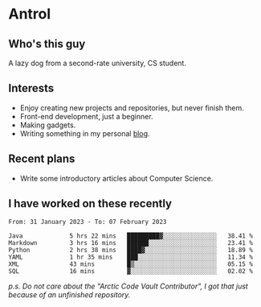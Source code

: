 # Antrol

## Who's this guy

A lazy dog from a second-rate university, CS student.

## Interests

* Enjoy creating new projects and repositories, but never finish them.
* Front-end development, just a beginner.
* Making gadgets.
* Writing something in my personal [blog](https://blog.antrol.xyz/).

## Recent plans

* Write some introductory articles about Computer Science.

<!--
* Try to develop a website for [Anime4KCPP](https://github.com/TianZerL/Anime4KCPP).
* Develop a Markdown renderer which user can customize its css, of course it is GUI-based.~~(If I could finish  it before getting bored)~~
* Work with my [teammates](https://github.com/SWJTU-Lazy-Dogs).
* Find something interests me, as a hobby after finishing my ~~boring~~ homework.
-->

## I have worked on these recently

<!--START_SECTION:waka-->

```text
From: 31 January 2023 - To: 07 February 2023

Java             5 hrs 22 mins   █████████▓░░░░░░░░░░░░░░░   38.41 %
Markdown         3 hrs 16 mins   ██████░░░░░░░░░░░░░░░░░░░   23.41 %
Python           2 hrs 38 mins   ████▓░░░░░░░░░░░░░░░░░░░░   18.89 %
YAML             1 hr 35 mins    ███░░░░░░░░░░░░░░░░░░░░░░   11.34 %
XML              43 mins         █▒░░░░░░░░░░░░░░░░░░░░░░░   05.15 %
SQL              16 mins         ▓░░░░░░░░░░░░░░░░░░░░░░░░   02.02 %
```

<!--END_SECTION:waka-->

*p.s.  Do not care about the "Arctic Code Vault Contributor", I got that just because of an unfinished repository.*

<!--
**qzmlgfj/qzmlgfj** is a ✨ _special_ ✨ repository because its `README.md` (this file) appears on your GitHub profile.

Here are some ideas to get you started:

- 🔭 I’m currently working on ...
- 🌱 I’m currently learning ...
- 👯 I’m looking to collaborate on ...
- 🤔 I’m looking for help with ...
- 💬 Ask me about ...
- 📫 How to reach me: ...
- 😄 Pronouns: ...
- ⚡ Fun fact: ...
-->
